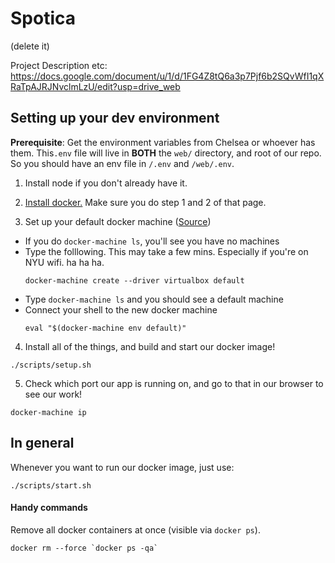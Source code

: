 # Spotica
(delete it)

Project Description etc: https://docs.google.com/document/u/1/d/1FG4Z8tQ6a3p7Pjf6b2SQvWfI1qXRaTpAJRJNvclmLzU/edit?usp=drive_web

## Setting up your dev environment

__Prerequisite__: Get the environment variables from Chelsea or whoever has them. This`.env` file will live in __BOTH__ the `web/` directory, and root of our repo. So you should have an env file in `/.env` and `/web/.env`.

1. Install node if you don't already have it.

2. [Install docker.](https://docs.docker.com/docker-for-mac/) Make sure you do step 1 and 2 of that page.

3. Set up your default docker machine ([Source](https://docs.docker.com/machine/get-started/))
  - If you do `docker-machine ls`, you'll see you have no machines
  - Type the folllowing. This may take a few mins. Especially if you're on NYU wifi. ha ha ha.
    ```shell
    docker-machine create --driver virtualbox default
    ```
  - Type `docker-machine ls` and you should see a default machine
  - Connect your shell to the new docker machine
    ```shell
    eval "$(docker-machine env default)"
    ```

4. Install all of the things, and build and start our docker image!
  ```shell
  ./scripts/setup.sh
  ```

5. Check which port our app is running on, and go to that in our browser to see our work!
  ```shell
  docker-machine ip
  ```

## In general

Whenever you want to run our docker image, just use:

```shell
./scripts/start.sh
```

#### Handy commands

Remove all docker containers at once (visible via `docker ps`).

```shell
docker rm --force `docker ps -qa`
```

